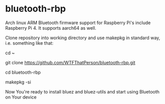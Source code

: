 # bluetooth-rbp
Arch linux ARM Bluetooth firmware support for Raspberry Pi's include Raspberry Pi 4. It supports aarch64 as well.

Clone repository into working directory and use makepkg in standard way, i.e. something like that:

cd ~

git clone https://github.com/WTFThatPerson/bluetooth-rbp.git

cd bluetooth-rbp

makepkg -si

Now You're ready to install bluez and bluez-utils and start using Bluetooth on Your device
